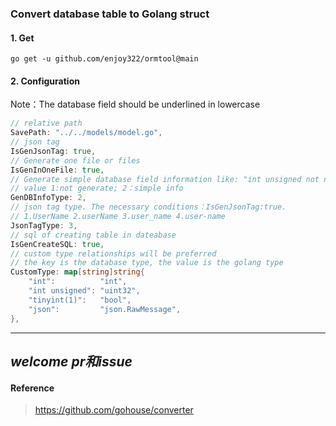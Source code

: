 ### Convert database table to Golang struct

#### 1. Get

```shell
go get -u github.com/enjoy322/ormtool@main
```

#### 2. Configuration

Note：The database field should be underlined in lowercase

```go
// relative path
SavePath: "../../models/model.go",
// json tag
IsGenJsonTag: true,
// Generate one file or files
IsGenInOneFile: true,
// Generate simple database field information like: "int unsigned not null"
// value 1:not generate; 2：simple info
GenDBInfoType: 2,
// json tag type. The necessary conditions：IsGenJsonTag:true.
// 1.UserName 2.userName 3.user_name 4.user-name
JsonTagType: 3,
// sql of creating table in dateabase
IsGenCreateSQL: true,
// custom type relationships will be preferred
// the key is the database type, the value is the golang type
CustomType: map[string]string{
	"int":          "int",
	"int unsigned": "uint32",
	"tinyint(1)":   "bool",
	"json":         "json.RawMessage",
},
```

---
*welcome pr和issue*
---


#### Reference
> https://github.com/gohouse/converter